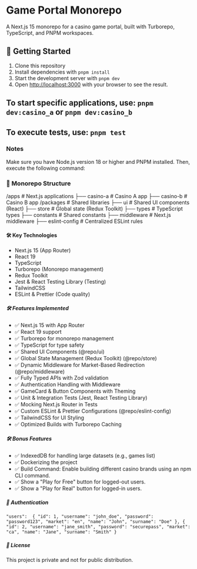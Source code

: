 # Game Portal Monorepo

A Next.js 15 monorepo for a casino game portal, built with Turborepo, TypeScript, and PNPM workspaces.

## 🚀 Getting Started

1. Clone this repository
2. Install dependencies with `pnpm install`
3. Start the development server with `pnpm dev`
4. Open [http://localhost:3000](http://localhost:3000) with your browser to see the result.

## To start specific applications, use: `pnpm dev:casino_a` or `pnpm dev:casino_b`

## To execute tests, use: `pnpm test`

### Notes

Make sure you have Node.js version 18 or higher and PNPM installed. Then, execute the following command:

### 📂 Monorepo Structure

/apps # Next.js applications
├── casino-a # Casino A app
├── casino-b # Casino B app
/packages # Shared libraries
├── ui # Shared UI components (React)
├── store # Global state (Redux Toolkit)
├── types # TypeScript types
├── constants # Shared constants
├── middleware # Next.js middleware
├── eslint-config # Centralized ESLint rules

#### 🛠 Key Technologies

- Next.js 15 (App Router)
- React 19
- TypeScript
- Turborepo (Monorepo management)
- Redux Toolkit
- Jest & React Testing Library (Testing)
- TailwindCSS
- ESLint & Prettier (Code quality)

##### 🛠 Features Implemented

- ✅ Next.js 15 with App Router
- ✅ React 19 support
- ✅ Turborepo for monorepo management
- ✅ TypeScript for type safety
- ✅ Shared UI Components (@repo/ui)
- ✅ Global State Management (Redux Toolkit) (@repo/store)
- ✅ Dynamic Middleware for Market-Based Redirection (@repo/middleware)
- ✅ Fully Typed APIs with Zod validation
- ✅ Authentication Handling with Middleware
- ✅ GameCard & Button Components with Theming
- ✅ Unit & Integration Tests (Jest, React Testing Library)
- ✅ Mocking Next.js Router in Tests
- ✅ Custom ESLint & Prettier Configurations (@repo/eslint-config)
- ✅ TailwindCSS for UI Styling
- ✅ Optimized Builds with Turborepo Caching

##### 🛠 Bonus Features

- ✅ IndexedDB for handling large datasets (e.g., games list)
- ✅ Dockerizing the project
- ✅ Build Command: Enable building different casino brands using an npm CLI command.
- ✅ Show a "Play for Free" button for logged-out users.
- ✅ Show a "Play for Real" button for logged-in users.

##### 🔑 Authentication

`"users": 
{ "id": 1, "username": "john_doe", "password": "password123", "market": "en", "name": "John", "surname": "Doe" },
{ "id": 2, "username": "jane_smith", "password": "securepass", "market": "ca", "name": "Jane", "surname": "Smith" }
`

##### 📜 License

This project is private and not for public distribution.
